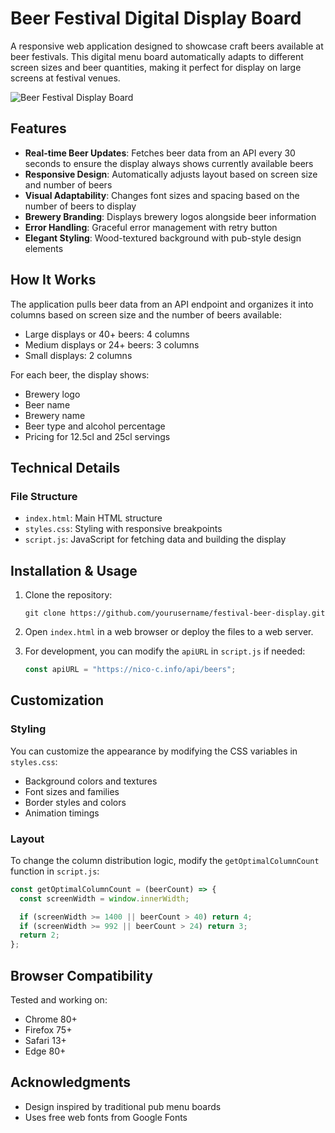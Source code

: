 # Beer Festival Digital Display Board

A responsive web application designed to showcase craft beers available at beer festivals. This digital menu board automatically adapts to different screen sizes and beer quantities, making it perfect for display on large screens at festival venues.

![Beer Festival Display Board](https://placeholder-image-url.com/beer-festival-display.jpg)

## Features

- **Real-time Beer Updates**: Fetches beer data from an API every 30 seconds to ensure the display always shows currently available beers
- **Responsive Design**: Automatically adjusts layout based on screen size and number of beers
- **Visual Adaptability**: Changes font sizes and spacing based on the number of beers to display
- **Brewery Branding**: Displays brewery logos alongside beer information
- **Error Handling**: Graceful error management with retry button
- **Elegant Styling**: Wood-textured background with pub-style design elements

## How It Works

The application pulls beer data from an API endpoint and organizes it into columns based on screen size and the number of beers available:

- Large displays or 40+ beers: 4 columns
- Medium displays or 24+ beers: 3 columns
- Small displays: 2 columns

For each beer, the display shows:
- Brewery logo
- Beer name
- Brewery name
- Beer type and alcohol percentage
- Pricing for 12.5cl and 25cl servings

## Technical Details

### File Structure

- `index.html`: Main HTML structure
- `styles.css`: Styling with responsive breakpoints
- `script.js`: JavaScript for fetching data and building the display



## Installation & Usage

1. Clone the repository:
   ```
   git clone https://github.com/yourusername/festival-beer-display.git
   ```

2. Open `index.html` in a web browser or deploy the files to a web server.

3. For development, you can modify the `apiURL` in `script.js` if needed:
   ```javascript
   const apiURL = "https://nico-c.info/api/beers";
   ```

## Customization

### Styling

You can customize the appearance by modifying the CSS variables in `styles.css`:

- Background colors and textures
- Font sizes and families
- Border styles and colors
- Animation timings

### Layout

To change the column distribution logic, modify the `getOptimalColumnCount` function in `script.js`:

```javascript
const getOptimalColumnCount = (beerCount) => {
  const screenWidth = window.innerWidth;

  if (screenWidth >= 1400 || beerCount > 40) return 4;
  if (screenWidth >= 992 || beerCount > 24) return 3;
  return 2;
};
```

## Browser Compatibility

Tested and working on:
- Chrome 80+
- Firefox 75+
- Safari 13+
- Edge 80+


## Acknowledgments

- Design inspired by traditional pub menu boards
- Uses free web fonts from Google Fonts
